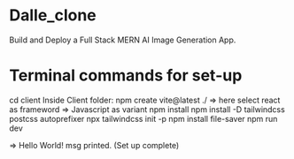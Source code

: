 # Dalle_clone
Build and Deploy a Full Stack MERN AI Image Generation App.

# Terminal commands for set-up
cd client
Inside Client folder:
npm create vite@latest ./
=> here select react as frameword
=> Javascript as variant
npm install
npm install -D tailwindcss postcss autoprefixer
npx tailwindcss init -p
npm install file-saver
npm run dev

=> Hello World! msg printed. (Set up complete)
